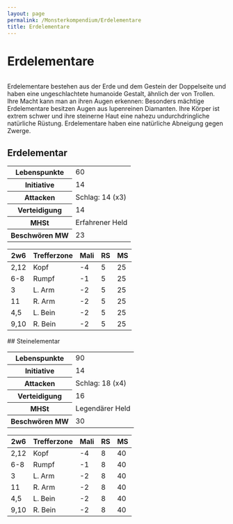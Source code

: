 ```yaml
---
layout: page
permalink: /Monsterkompendium/Erdelementare
title: Erdelementare
---
```


# Erdelementare

<img alt="" src="{{ site.baseurl }}/assets/pics/weltenbuch/gallery/monster/tn2/erdelementar.jpg"/>

Erdelementare bestehen aus der Erde und dem Gestein der Doppelseite und haben eine ungeschlachtete humanoide Gestalt, ähnlich der von Trollen. Ihre Macht kann man an ihren Augen erkennen: Besonders mächtige Erdelementare besitzen Augen aus lupenreinen Diamanten. Ihre Körper ist extrem schwer und ihre steinerne Haut eine nahezu undurchdringliche natürliche Rüstung. Erdelementare haben eine natürliche Abneigung gegen Zwerge.

## Erdelementar

<table  >
<tbody>
<tr><th>Lebenspunkte</th><td>60</td></tr>
<tr><th>Initiative</th><td>14</td></tr>
<tr><th>Attacken</th><td>Schlag: 14 (x3)</td></tr>
<tr><th>Verteidigung</th><td>14</td></tr>
<tr><th>MHSt</th><td>Erfahrener Held</td></tr>
<tr><th>Beschwören MW</th><td>23</td></tr>
</tbody>
</table>
<table  >
<thead>
<tr><th>2w6</th><th>Trefferzone</th><th>Mali</th><th>RS</th><th>MS</th></tr>
</thead>
<tbody>
<tr><td>2,12</td><td>Kopf</td><td>-4</td><td>5</td><td>25</td></tr>
<tr><td>6-8</td><td>Rumpf</td><td>-1</td><td>5</td><td>25</td></tr>
<tr><td>3</td><td>L. Arm</td><td>-2</td><td>5</td><td>25</td></tr>
<tr><td>11</td><td>R. Arm</td><td>-2</td><td>5</td><td>25</td></tr>
<tr><td>4,5</td><td>L. Bein</td><td>-2</td><td>5</td><td>25</td></tr>
<tr><td>9,10</td><td>R. Bein</td><td>-2</td><td>5</td><td>25</td></tr>
</tbody>
</table>
## Steinelementar

<table  >
<tbody>
<tr><th>Lebenspunkte</th><td>90</td></tr>
<tr><th>Initiative</th><td>14</td></tr>
<tr><th>Attacken</th><td>Schlag: 18 (x4)</td></tr>
<tr><th>Verteidigung</th><td>16</td></tr>
<tr><th>MHSt</th><td>Legendärer Held</td></tr>
<tr><th>Beschwören MW</th><td>30</td></tr>
</tbody>
</table>
<table  >
<thead>
<tr><th>2w6</th><th>Trefferzone</th><th>Mali</th><th>RS</th><th>MS</th></tr>
</thead>
<tbody>
<tr><td>2,12</td><td>Kopf</td><td>-4</td><td>8</td><td>40</td></tr>
<tr><td>6-8</td><td>Rumpf</td><td>-1</td><td>8</td><td>40</td></tr>
<tr><td>3</td><td>L. Arm</td><td>-2</td><td>8</td><td>40</td></tr>
<tr><td>11</td><td>R. Arm</td><td>-2</td><td>8</td><td>40</td></tr>
<tr><td>4,5</td><td>L. Bein</td><td>-2</td><td>8</td><td>40</td></tr>
<tr><td>9,10</td><td>R. Bein</td><td>-2</td><td>8</td><td>40</td></tr>
</tbody>
</table>
